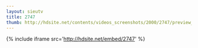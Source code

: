 ```yaml
---
layout: sieutv
title: 2747
thumb: http://hdsite.net/contents/videos_screenshots/2000/2747/preview_360p.mp4.jpg
---
```

{% include iframe src='http://hdsite.net/embed/2747' %}
 
